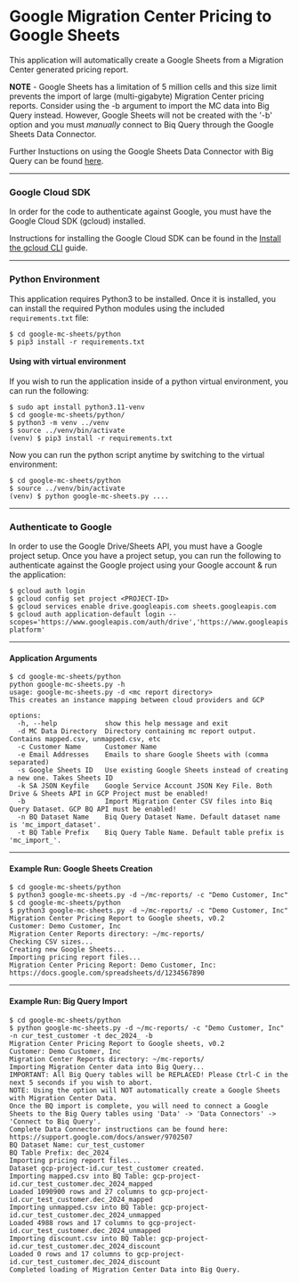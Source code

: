 # Google Migration Center Pricing to Google Sheets

This application will automatically create a Google Sheets from a Migration Center generated pricing report.

**NOTE** - Google Sheets has a limitation of 5 million cells and this size limit prevents the import of large (multi-gigabyte) Migration Center pricing reports. 
Consider using the -b argument to import the MC data into Big Query instead. However, Google Sheets will not be created with the '-b' option and you must *manually* connect to Biq Query through the Google Sheets Data Connector. 

Further Instuctions on using the Google Sheets Data Connector with Big Query can be found [here](https://support.google.com/docs/answer/9702507).


---
### Google Cloud SDK

In order for the code to authenticate against Google, you must have the Google Cloud SDK (gcloud) installed.

Instructions for installing the Google Cloud SDK can be found in the [Install the gcloud CLI](https://cloud.google.com/sdk/docs/install) guide.

---
### Python Environment

This application requires Python3 to be installed. Once it is installed, you can install the required Python modules using the included `requirements.txt` file:

```shell
$ cd google-mc-sheets/python
$ pip3 install -r requirements.txt
```
#### Using with virtual environment 

If you wish to run the application inside of a python virtual environment, you can run the following:

```shell
$ sudo apt install python3.11-venv
$ cd google-mc-sheets/python/
$ python3 -m venv ../venv
$ source ../venv/bin/activate
(venv) $ pip3 install -r requirements.txt
```

Now you can run the python script anytime by switching to the virtual environment:

```shell
$ cd google-mc-sheets/python
$ source ../venv/bin/activate
(venv) $ python google-mc-sheets.py ....
```

---
### Authenticate to Google

In order to use the Google Drive/Sheets API, you must have a Google project setup.
Once you have a project setup, you can run the following to authenticate against the Google project using your Google account & run the application:

```shell
$ gcloud auth login
$ gcloud config set project <PROJECT-ID>
$ gcloud services enable drive.googleapis.com sheets.googleapis.com
$ gcloud auth application-default login --scopes='https://www.googleapis.com/auth/drive','https://www.googleapis.com/auth/cloud-platform'
```

---
#### Application Arguments
```shell 
$ cd google-mc-sheets/python
python google-mc-sheets.py -h
usage: google-mc-sheets.py -d <mc report directory>
This creates an instance mapping between cloud providers and GCP

options:
  -h, --help            show this help message and exit
  -d MC Data Directory  Directory containing mc report output. Contains mapped.csv, unmapped.csv, etc
  -c Customer Name      Customer Name
  -e Email Addresses    Emails to share Google Sheets with (comma separated)
  -s Google Sheets ID   Use existing Google Sheets instead of creating a new one. Takes Sheets ID
  -k SA JSON Keyfile    Google Service Account JSON Key File. Both Drive & Sheets API in GCP Project must be enabled!
  -b                    Import Migration Center CSV files into Biq Query Dataset. GCP BQ API must be enabled!
  -n BQ Dataset Name    Biq Query Dataset Name. Default dataset name is 'mc_import_dataset'.
  -t BQ Table Prefix    Biq Query Table Name. Default table prefix is 'mc_import_'.
```

---
#### Example Run: Google Sheets Creation


```shell 
$ cd google-mc-sheets/python
$ python3 google-mc-sheets.py -d ~/mc-reports/ -c "Demo Customer, Inc"
$ cd google-mc-sheets/python
$ python3 google-mc-sheets.py -d ~/mc-reports/ -c "Demo Customer, Inc"
Migration Center Pricing Report to Google sheets, v0.2
Customer: Demo Customer, Inc
Migration Center Reports directory: ~/mc-reports/
Checking CSV sizes...
Creating new Google Sheets...
Importing pricing report files...
Migration Center Pricing Report: Demo Customer, Inc: https://docs.google.com/spreadsheets/d/1234567890
```

---
#### Example Run: Big Query Import


```shell 
$ cd google-mc-sheets/python
$ python google-mc-sheets.py -d ~/mc-reports/ -c "Demo Customer, Inc" -n cur_test_customer -t dec_2024_ -b 
Migration Center Pricing Report to Google sheets, v0.2
Customer: Demo Customer, Inc
Migration Center Reports directory: ~/mc-reports/
Importing Migration Center data into Big Query...
IMPORTANT: All Big Query tables will be REPLACED! Please Ctrl-C in the next 5 seconds if you wish to abort.
NOTE: Using the option will NOT automatically create a Google Sheets with Migration Center Data.
Once the BQ import is complete, you will need to connect a Google Sheets to the Big Query tables using 'Data' -> 'Data Connectors' -> 'Connect to Biq Query'.
Complete Data Connector instructions can be found here: https://support.google.com/docs/answer/9702507
BQ Dataset Name: cur_test_customer
BQ Table Prefix: dec_2024_
Importing pricing report files...
Dataset gcp-project-id.cur_test_customer created.
Importing mapped.csv into BQ Table: gcp-project-id.cur_test_customer.dec_2024_mapped
Loaded 1090900 rows and 27 columns to gcp-project-id.cur_test_customer.dec_2024_mapped
Importing unmapped.csv into BQ Table: gcp-project-id.cur_test_customer.dec_2024_unmapped
Loaded 4988 rows and 17 columns to gcp-project-id.cur_test_customer.dec_2024_unmapped
Importing discount.csv into BQ Table: gcp-project-id.cur_test_customer.dec_2024_discount
Loaded 0 rows and 17 columns to gcp-project-id.cur_test_customer.dec_2024_discount
Completed loading of Migration Center Data into Big Query.
```
